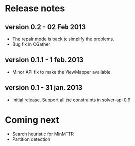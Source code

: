 Release notes
=======================


version 0.2 - 02 Feb 2013
-----------------------
- The repair mode is back to simplify the problems.
- Bug fix in CGather

version 0.1.1 - 1 feb. 2013
-----------------------
- Minor API fix to make the ViewMapper available.

version 0.1 - 31 jan. 2013
-----------------------
- Initial release. Support all the constraints in solver-api 0.9


Coming next
=======================

- Search heuristic for MinMTTR
- Partition detection
